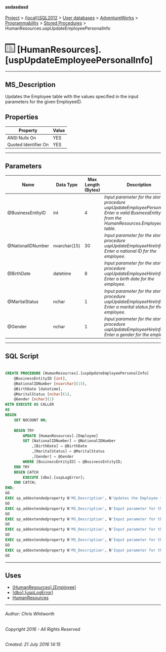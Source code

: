 #### asdasdasd

[Project](../../../../../index.md) > [(local)\\SQL2012](../../../../index.md) > [User databases](../../../index.md) > [AdventureWorks](../../index.md) > [Programmability](../index.md) > [Stored Procedures](Stored_Procedures.md) > HumanResources.uspUpdateEmployeePersonalInfo

# ![Stored Procedures](../../../../../Images/StoredProcedure32.png) [HumanResources].[uspUpdateEmployeePersonalInfo]

---

## <a name="#description"></a>MS_Description

Updates the Employee table with the values specified in the input parameters for the given EmployeeID.

## <a name="#properties"></a>Properties

| Property | Value |
|---|---|
| ANSI Nulls On | YES |
| Quoted Identifier On | YES |


---

## <a name="#parameters"></a>Parameters

| Name | Data Type | Max Length (Bytes) | Description |
|---|---|---|---|
| @BusinessEntityID | int | 4 | _Input parameter for the stored procedure uspUpdateEmployeePersonalInfo. Enter a valid BusinessEntityID from the HumanResources.Employee table._ |
| @NationalIDNumber | nvarchar(15) | 30 | _Input parameter for the stored procedure uspUpdateEmployeeHireInfo. Enter a national ID for the employee._ |
| @BirthDate | datetime | 8 | _Input parameter for the stored procedure uspUpdateEmployeeHireInfo. Enter a birth date for the employee._ |
| @MaritalStatus | nchar | 1 | _Input parameter for the stored procedure uspUpdateEmployeeHireInfo. Enter a marital status for the employee._ |
| @Gender | nchar | 1 | _Input parameter for the stored procedure uspUpdateEmployeeHireInfo. Enter a gender for the employee._ |


---

## <a name="#sqlscript"></a>SQL Script

```sql

CREATE PROCEDURE [HumanResources].[uspUpdateEmployeePersonalInfo]
    @BusinessEntityID [int], 
    @NationalIDNumber [nvarchar](15), 
    @BirthDate [datetime], 
    @MaritalStatus [nchar](1), 
    @Gender [nchar](1)
WITH EXECUTE AS CALLER
AS
BEGIN
    SET NOCOUNT ON;

    BEGIN TRY
        UPDATE [HumanResources].[Employee] 
        SET [NationalIDNumber] = @NationalIDNumber 
            ,[BirthDate] = @BirthDate 
            ,[MaritalStatus] = @MaritalStatus 
            ,[Gender] = @Gender 
        WHERE [BusinessEntityID] = @BusinessEntityID;
    END TRY
    BEGIN CATCH
        EXECUTE [dbo].[uspLogError];
    END CATCH;
END;
GO
EXEC sp_addextendedproperty N'MS_Description', N'Updates the Employee table with the values specified in the input parameters for the given EmployeeID.', 'SCHEMA', N'HumanResources', 'PROCEDURE', N'uspUpdateEmployeePersonalInfo', NULL, NULL
GO
EXEC sp_addextendedproperty N'MS_Description', N'Input parameter for the stored procedure uspUpdateEmployeeHireInfo. Enter a birth date for the employee.', 'SCHEMA', N'HumanResources', 'PROCEDURE', N'uspUpdateEmployeePersonalInfo', 'PARAMETER', N'@BirthDate'
GO
EXEC sp_addextendedproperty N'MS_Description', N'Input parameter for the stored procedure uspUpdateEmployeePersonalInfo. Enter a valid BusinessEntityID from the HumanResources.Employee table.', 'SCHEMA', N'HumanResources', 'PROCEDURE', N'uspUpdateEmployeePersonalInfo', 'PARAMETER', N'@BusinessEntityID'
GO
EXEC sp_addextendedproperty N'MS_Description', N'Input parameter for the stored procedure uspUpdateEmployeeHireInfo. Enter a gender for the employee.', 'SCHEMA', N'HumanResources', 'PROCEDURE', N'uspUpdateEmployeePersonalInfo', 'PARAMETER', N'@Gender'
GO
EXEC sp_addextendedproperty N'MS_Description', N'Input parameter for the stored procedure uspUpdateEmployeeHireInfo. Enter a marital status for the employee.', 'SCHEMA', N'HumanResources', 'PROCEDURE', N'uspUpdateEmployeePersonalInfo', 'PARAMETER', N'@MaritalStatus'
GO
EXEC sp_addextendedproperty N'MS_Description', N'Input parameter for the stored procedure uspUpdateEmployeeHireInfo. Enter a national ID for the employee.', 'SCHEMA', N'HumanResources', 'PROCEDURE', N'uspUpdateEmployeePersonalInfo', 'PARAMETER', N'@NationalIDNumber'
GO

```


---

## <a name="#uses"></a>Uses

* [[HumanResources].[Employee]](../../Tables/Employee.md)
* [[dbo].[uspLogError]](uspLogError.md)
* [HumanResources](../../Security/Schemas/HumanResources.md)


---

###### Author:  Chris Whitworth

###### Copyright 2016 - All Rights Reserved

###### Created: 21 July 2016 14:15

